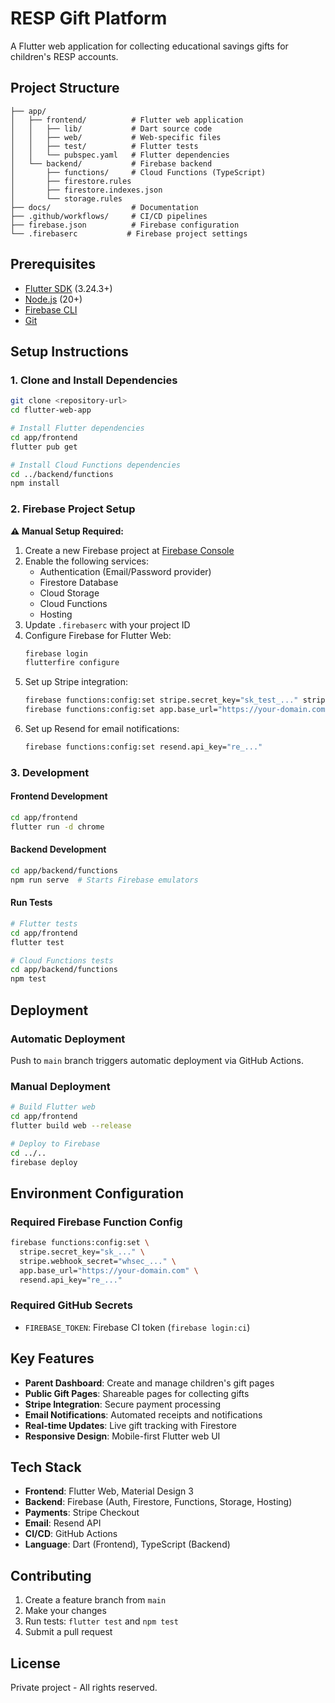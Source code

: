 # RESP Gift Platform

A Flutter web application for collecting educational savings gifts for children's RESP accounts.

## Project Structure

```
├── app/
│   ├── frontend/          # Flutter web application
│   │   ├── lib/           # Dart source code
│   │   ├── web/           # Web-specific files
│   │   ├── test/          # Flutter tests
│   │   └── pubspec.yaml   # Flutter dependencies
│   └── backend/           # Firebase backend
│       ├── functions/     # Cloud Functions (TypeScript)
│       ├── firestore.rules
│       ├── firestore.indexes.json
│       └── storage.rules
├── docs/                  # Documentation
├── .github/workflows/     # CI/CD pipelines
├── firebase.json          # Firebase configuration
└── .firebaserc           # Firebase project settings
```

## Prerequisites

- [Flutter SDK](https://flutter.dev/docs/get-started/install) (3.24.3+)
- [Node.js](https://nodejs.org/) (20+)
- [Firebase CLI](https://firebase.google.com/docs/cli)
- [Git](https://git-scm.com/)

## Setup Instructions

### 1. Clone and Install Dependencies

```bash
git clone <repository-url>
cd flutter-web-app

# Install Flutter dependencies
cd app/frontend
flutter pub get

# Install Cloud Functions dependencies
cd ../backend/functions
npm install
```

### 2. Firebase Project Setup

**⚠️ Manual Setup Required:**

1. Create a new Firebase project at [Firebase Console](https://console.firebase.google.com/)
2. Enable the following services:
   - Authentication (Email/Password provider)
   - Firestore Database
   - Cloud Storage
   - Cloud Functions
   - Hosting
3. Update `.firebaserc` with your project ID
4. Configure Firebase for Flutter Web:
   ```bash
   firebase login
   flutterfire configure
   ```
5. Set up Stripe integration:
   ```bash
   firebase functions:config:set stripe.secret_key="sk_test_..." stripe.webhook_secret="whsec_..."
   firebase functions:config:set app.base_url="https://your-domain.com"
   ```
6. Set up Resend for email notifications:
   ```bash
   firebase functions:config:set resend.api_key="re_..."
   ```

### 3. Development

#### Frontend Development
```bash
cd app/frontend
flutter run -d chrome
```

#### Backend Development
```bash
cd app/backend/functions
npm run serve  # Starts Firebase emulators
```

#### Run Tests
```bash
# Flutter tests
cd app/frontend
flutter test

# Cloud Functions tests
cd app/backend/functions
npm test
```

## Deployment

### Automatic Deployment
Push to `main` branch triggers automatic deployment via GitHub Actions.

### Manual Deployment
```bash
# Build Flutter web
cd app/frontend
flutter build web --release

# Deploy to Firebase
cd ../..
firebase deploy
```

## Environment Configuration

### Required Firebase Function Config
```bash
firebase functions:config:set \
  stripe.secret_key="sk_..." \
  stripe.webhook_secret="whsec_..." \
  app.base_url="https://your-domain.com" \
  resend.api_key="re_..."
```

### Required GitHub Secrets
- `FIREBASE_TOKEN`: Firebase CI token (`firebase login:ci`)

## Key Features

- **Parent Dashboard**: Create and manage children's gift pages
- **Public Gift Pages**: Shareable pages for collecting gifts
- **Stripe Integration**: Secure payment processing
- **Email Notifications**: Automated receipts and notifications
- **Real-time Updates**: Live gift tracking with Firestore
- **Responsive Design**: Mobile-first Flutter web UI

## Tech Stack

- **Frontend**: Flutter Web, Material Design 3
- **Backend**: Firebase (Auth, Firestore, Functions, Storage, Hosting)
- **Payments**: Stripe Checkout
- **Email**: Resend API
- **CI/CD**: GitHub Actions
- **Language**: Dart (Frontend), TypeScript (Backend)

## Contributing

1. Create a feature branch from `main`
2. Make your changes
3. Run tests: `flutter test` and `npm test`
4. Submit a pull request

## License

Private project - All rights reserved.